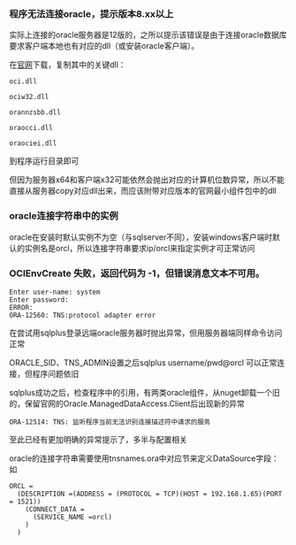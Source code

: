 ### 程序无法连接oracle，提示版本8.xx以上
实际上连接的oracle服务器是12版的，之所以提示该错误是由于连接oracle数据库要求客户端本地也有对应的dll（或安装oracle客户端）。

在[官网](https://www.oracle.com/technetwork/database/database-technologies/instant-client/downloads/index.html)下载，复制其中的关键dll：
```
oci.dll

ociw32.dll

orannzsbb.dll

oraocci.dll

oraociei.dll
```
到程序运行目录即可

但因为服务器x64和客户端x32可能依然会抛出对应的计算机位数异常，所以不能直接从服务器copy对应dll出来，而应该附带对应版本的官网最小组件包中的dll



### oracle连接字符串中的实例
oracle在安装时默认实例不为空（与sqlserver不同），安装windows客户端时默认的实例名是orcl，所以连接字符串要求ip/orcl来指定实例才可正常访问



### OCIEnvCreate 失败，返回代码为 -1，但错误消息文本不可用。


```
Enter user-name: system
Enter password:
ERROR:
ORA-12560: TNS:protocol adapter error
```
在尝试用sqlplus登录远端oracle服务器时抛出异常，但用服务器端同样命令访问正常

ORACLE_SID、TNS_ADMIN设置之后sqlplus username/pwd@orcl 可以正常连接，但程序问题依旧

sqlplus成功之后，检查程序中的引用，有两类oracle组件，从nuget卸载一个旧的，保留官网的Oracle.ManagedDataAccess.Client后出现新的异常
```
ORA-12514: TNS: 监听程序当前无法识别连接描述符中请求的服务
```
至此已经有更加明确的异常提示了，多半与配置相关

oracle的连接字符串需要使用tnsnames.ora中对应节来定义DataSource字段：
如
```
ORCL =
  (DESCRIPTION =(ADDRESS = (PROTOCOL = TCP)(HOST = 192.168.1.65)(PORT = 1521))
    (CONNECT_DATA =
      (SERVICE_NAME =orcl)
    )
  )
```

